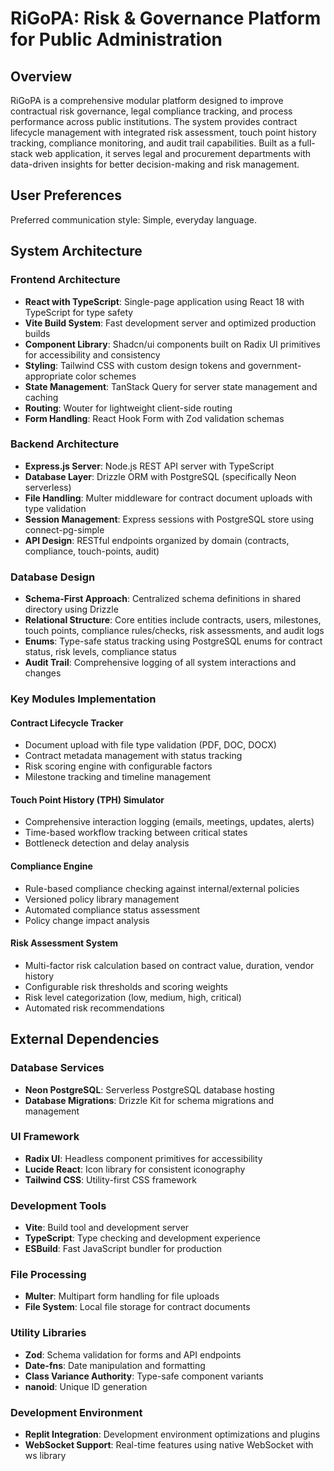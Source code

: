 # RiGoPA: Risk & Governance Platform for Public Administration

## Overview

RiGoPA is a comprehensive modular platform designed to improve contractual risk governance, legal compliance tracking, and process performance across public institutions. The system provides contract lifecycle management with integrated risk assessment, touch point history tracking, compliance monitoring, and audit trail capabilities. Built as a full-stack web application, it serves legal and procurement departments with data-driven insights for better decision-making and risk management.

## User Preferences

Preferred communication style: Simple, everyday language.

## System Architecture

### Frontend Architecture
- **React with TypeScript**: Single-page application using React 18 with TypeScript for type safety
- **Vite Build System**: Fast development server and optimized production builds
- **Component Library**: Shadcn/ui components built on Radix UI primitives for accessibility and consistency
- **Styling**: Tailwind CSS with custom design tokens and government-appropriate color schemes
- **State Management**: TanStack Query for server state management and caching
- **Routing**: Wouter for lightweight client-side routing
- **Form Handling**: React Hook Form with Zod validation schemas

### Backend Architecture
- **Express.js Server**: Node.js REST API server with TypeScript
- **Database Layer**: Drizzle ORM with PostgreSQL (specifically Neon serverless)
- **File Handling**: Multer middleware for contract document uploads with type validation
- **Session Management**: Express sessions with PostgreSQL store using connect-pg-simple
- **API Design**: RESTful endpoints organized by domain (contracts, compliance, touch-points, audit)

### Database Design
- **Schema-First Approach**: Centralized schema definitions in shared directory using Drizzle
- **Relational Structure**: Core entities include contracts, users, milestones, touch points, compliance rules/checks, risk assessments, and audit logs
- **Enums**: Type-safe status tracking using PostgreSQL enums for contract status, risk levels, compliance status
- **Audit Trail**: Comprehensive logging of all system interactions and changes

### Key Modules Implementation

#### Contract Lifecycle Tracker
- Document upload with file type validation (PDF, DOC, DOCX)
- Contract metadata management with status tracking
- Risk scoring engine with configurable factors
- Milestone tracking and timeline management

#### Touch Point History (TPH) Simulator
- Comprehensive interaction logging (emails, meetings, updates, alerts)
- Time-based workflow tracking between critical states
- Bottleneck detection and delay analysis

#### Compliance Engine
- Rule-based compliance checking against internal/external policies
- Versioned policy library management
- Automated compliance status assessment
- Policy change impact analysis

#### Risk Assessment System
- Multi-factor risk calculation based on contract value, duration, vendor history
- Configurable risk thresholds and scoring weights
- Risk level categorization (low, medium, high, critical)
- Automated risk recommendations

## External Dependencies

### Database Services
- **Neon PostgreSQL**: Serverless PostgreSQL database hosting
- **Database Migrations**: Drizzle Kit for schema migrations and management

### UI Framework
- **Radix UI**: Headless component primitives for accessibility
- **Lucide React**: Icon library for consistent iconography
- **Tailwind CSS**: Utility-first CSS framework

### Development Tools
- **Vite**: Build tool and development server
- **TypeScript**: Type checking and development experience
- **ESBuild**: Fast JavaScript bundler for production

### File Processing
- **Multer**: Multipart form handling for file uploads
- **File System**: Local file storage for contract documents

### Utility Libraries
- **Zod**: Schema validation for forms and API endpoints
- **Date-fns**: Date manipulation and formatting
- **Class Variance Authority**: Type-safe component variants
- **nanoid**: Unique ID generation

### Development Environment
- **Replit Integration**: Development environment optimizations and plugins
- **WebSocket Support**: Real-time features using native WebSocket with ws library